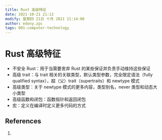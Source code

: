 ```yaml
---
title: Rust 高级特征
date: 2021-10-21 21:13
modify: 星期四 21日 十月 2021 21:14:00
author: edony.zpc
tags: 001-computer-technology
---
```


# Rust 高级特征
- 不安全 Rust：用于当需要舍弃 Rust 的某些保证并负责手动维持这些保证
- 高级 trait：与 trait 相关的关联类型，默认类型参数，完全限定语法（fully qualified syntax），超（父）trait（supertraits）和 newtype 模式
- 高级类型：关于 newtype 模式的更多内容，类型别名，never 类型和动态大小类型
- 高级函数和闭包：函数指针和返回闭包
- 宏：定义在编译时定义更多代码的方式

## References
1. 